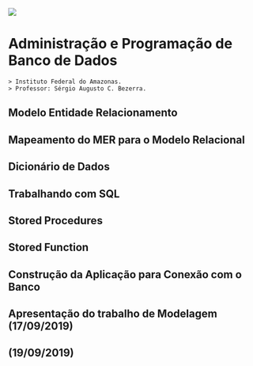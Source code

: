 ![](https://upload.wikimedia.org/wikipedia/commons/thumb/6/6f/Instituto_Federal_do_Amazonas_-_Marca_Vertical_2015.svg/1200px-Instituto_Federal_do_Amazonas_-_Marca_Vertical_2015.svg.png)
# Administração e Programação de Banco de Dados
```
> Instituto Federal do Amazonas.
> Professor: Sérgio Augusto C. Bezerra.
```


## Modelo Entidade Relacionamento
## Mapeamento do MER para o Modelo Relacional
## Dicionário de Dados
## Trabalhando com SQL
## Stored Procedures
## Stored Function
## Construção da Aplicação para Conexão com o Banco
## Apresentação do trabalho de Modelagem (17/09/2019)
##  (19/09/2019)



